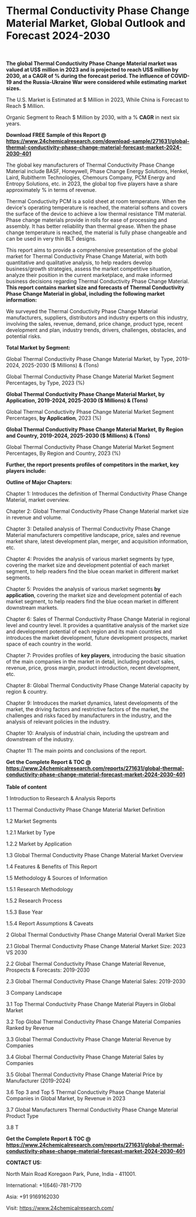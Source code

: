 <h1>Thermal Conductivity Phase Change Material Market, Global Outlook and Forecast 2024-2030</h1><br/><p><strong>The global Thermal Conductivity Phase Change Material market was valued at US$ million in 2023 and is projected to reach US$ million by 2030, at a <strong>CAGR</strong> of % during the forecast period. The influence of COVID-19 and the Russia-Ukraine War were considered while estimating market sizes.</strong></p><p>The U.S. Market is Estimated at $ Million in 2023, While China is Forecast to Reach $ Million.</p><p>Organic Segment to Reach $ Million by 2030, with a % <strong>CAGR</strong> in next six years.</p><div><b>Download FREE Sample of this Report @ <a href="https://www.24chemicalresearch.com/download-sample/271631/global-thermal-conductivity-phase-change-material-forecast-market-2024-2030-401">https://www.24chemicalresearch.com/download-sample/271631/global-thermal-conductivity-phase-change-material-forecast-market-2024-2030-401</a></b></div><p>The global key manufacturers of Thermal Conductivity Phase Change Material include BASF, Honeywell, Phase Change Energy Solutions, Henkel, Laird, Rubitherm Technologies, Chemours Company, PCM Energy and Entropy Solutions, etc. in 2023, the global top five players have a share approximately % in terms of revenue.</p><p>Thermal Conductivity PCM is a solid sheet at room temperature. When the device's operating temperature is reached, the material softens and covers the surface of the device to achieve a low thermal resistance TIM material. Phase change materials provide in rolls for ease of processing and assembly. It has better reliability than thermal grease. When the phase change temperature is reached, the material is fully phase changeable and can be used in very thin BLT designs.</p><p>This report aims to provide a comprehensive presentation of the global market for Thermal Conductivity Phase Change Material, with both quantitative and qualitative analysis, to help readers develop business/growth strategies, assess the market competitive situation, analyze their position in the current marketplace, and make informed business decisions regarding Thermal Conductivity Phase Change Material. <strong>This report contains market size and forecasts of Thermal Conductivity Phase Change Material in global, including the following market information:</strong></p><p>We surveyed the Thermal Conductivity Phase Change Material manufacturers, suppliers, distributors and industry experts on this industry, involving the sales, revenue, demand, price change, product type, recent development and plan, industry trends, drivers, challenges, obstacles, and potential risks.</p><p><strong>Total Market by Segment:</strong></p><p>Global Thermal Conductivity Phase Change Material Market, by Type, 2019-2024, 2025-2030 ($ Millions) & (Tons)</p><p>Global Thermal Conductivity Phase Change Material Market Segment Percentages, by Type, 2023 (%)</p><p><strong>Global Thermal Conductivity Phase Change Material Market, <strong>by Application</strong>, 2019-2024, 2025-2030 ($ Millions) & (Tons)</strong></p><p>Global Thermal Conductivity Phase Change Material Market Segment Percentages, <strong>by Application</strong>, 2023 (%)</p><p><strong>Global Thermal Conductivity Phase Change Material Market, By Region and Country, 2019-2024, 2025-2030 ($ Millions) & (Tons)</strong></p><p>Global Thermal Conductivity Phase Change Material Market Segment Percentages, By Region and Country, 2023 (%)</p><p><strong>Further, the report presents profiles of competitors in the market, <strong>key players</strong> include:</strong></p><p><strong>Outline of Major Chapters:</strong></p><p>Chapter 1: Introduces the definition of Thermal Conductivity Phase Change Material, market overview.</p><p>Chapter 2: Global Thermal Conductivity Phase Change Material market size in revenue and volume.</p><p>Chapter 3: Detailed analysis of Thermal Conductivity Phase Change Material manufacturers competitive landscape, price, sales and revenue market share, latest development plan, merger, and acquisition information, etc.</p><p>Chapter 4: Provides the analysis of various market segments by type, covering the market size and development potential of each market segment, to help readers find the blue ocean market in different market segments.</p><p>Chapter 5: Provides the analysis of various market segments <strong>by application</strong>, covering the market size and development potential of each market segment, to help readers find the blue ocean market in different downstream markets.</p><p>Chapter 6: Sales of Thermal Conductivity Phase Change Material in regional level and country level. It provides a quantitative analysis of the market size and development potential of each region and its main countries and introduces the market development, future development prospects, market space of each country in the world.</p><p>Chapter 7: Provides profiles of <strong>key players</strong>, introducing the basic situation of the main companies in the market in detail, including product sales, revenue, price, gross margin, product introduction, recent development, etc.</p><p>Chapter 8: Global Thermal Conductivity Phase Change Material capacity by region & country.</p><p>Chapter 9: Introduces the market dynamics, latest developments of the market, the driving factors and restrictive factors of the market, the challenges and risks faced by manufacturers in the industry, and the analysis of relevant policies in the industry.</p><p>Chapter 10: Analysis of industrial chain, including the upstream and downstream of the industry.</p><p>Chapter 11: The main points and conclusions of the report.</p><div><b>Get the Complete Report & TOC @ <a href="https://www.24chemicalresearch.com/reports/271631/global-thermal-conductivity-phase-change-material-forecast-market-2024-2030-401">https://www.24chemicalresearch.com/reports/271631/global-thermal-conductivity-phase-change-material-forecast-market-2024-2030-401</a></b></div><br><b>Table of content</b><p>1 Introduction to Research & Analysis Reports<br />
 
  1.1 Thermal Conductivity Phase Change Material Market Definition<br />
 
  1.2 Market Segments<br />
 
  1.2.1 Market by Type<br />
 
  1.2.2 Market by Application<br />
 
  1.3 Global Thermal Conductivity Phase Change Material Market Overview<br />
 
  1.4 Features & Benefits of This Report<br />
 
  1.5 Methodology & Sources of Information<br />
 
  1.5.1 Research Methodology<br />
 
  1.5.2 Research Process<br />
 
  1.5.3 Base Year<br />
 
  1.5.4 Report Assumptions & Caveats<br />
 
 2 Global Thermal Conductivity Phase Change Material Overall Market Size<br />
 
  2.1 Global Thermal Conductivity Phase Change Material Market Size: 2023 VS 2030<br />
 
  2.2 Global Thermal Conductivity Phase Change Material Revenue, Prospects & Forecasts: 2019-2030<br />
 
  2.3 Global Thermal Conductivity Phase Change Material Sales: 2019-2030<br />
 
 3 Company Landscape<br />
 
  3.1 Top Thermal Conductivity Phase Change Material Players in Global Market<br />
 
  3.2 Top Global Thermal Conductivity Phase Change Material Companies Ranked by Revenue<br />
 
  3.3 Global Thermal Conductivity Phase Change Material Revenue by Companies<br />
 
  3.4 Global Thermal Conductivity Phase Change Material Sales by Companies<br />
 
  3.5 Global Thermal Conductivity Phase Change Material Price by Manufacturer (2019-2024)<br />
 
  3.6 Top 3 and Top 5 Thermal Conductivity Phase Change Material Companies in Global Market, by Revenue in 2023<br />
 
  3.7 Global Manufacturers Thermal Conductivity Phase Change Material Product Type<br />
 
  3.8 T<br><div><b>Get the Complete Report & TOC @ <a href="https://www.24chemicalresearch.com/reports/271631/global-thermal-conductivity-phase-change-material-forecast-market-2024-2030-401">https://www.24chemicalresearch.com/reports/271631/global-thermal-conductivity-phase-change-material-forecast-market-2024-2030-401</a></b></div></p>
 
 <b>CONTACT US:</b><br>
 
 North Main Road Koregaon Park, Pune, India - 411001.<br/>
 
 International: +1(646)-781-7170<br/>
 
 Asia: +91 9169162030<br/>
 
 Visit: <a href="https://www.24chemicalresearch.com/">https://www.24chemicalresearch.com/</a>
 
 <br>